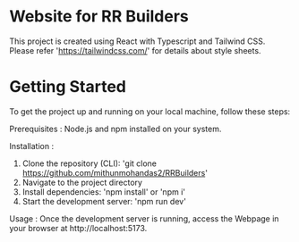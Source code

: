 # Website for RR Builders
This project is created using React with Typescript and Tailwind CSS.
Please refer 'https://tailwindcss.com/' for details about style sheets.

# Getting Started
To get the project up and running on your local machine, follow these steps:

Prerequisites :
Node.js and npm installed on your system.

Installation :
1. Clone the repository (CLI): 'git clone https://github.com/mithunmohandas2/RRBuilders'
2. Navigate to the project directory
3. Install dependencies: 'npm install' or 'npm i'
4. Start the development server: 'npm run dev'

Usage :
Once the development server is running, access the Webpage in your browser at http://localhost:5173.
